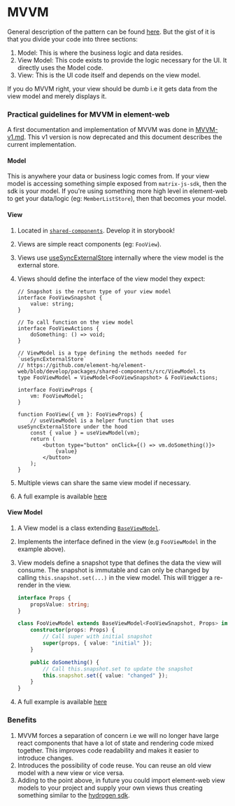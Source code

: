 # MVVM

General description of the pattern can be found [here](https://en.wikipedia.org/wiki/Model%E2%80%93view%E2%80%93viewmodel). But the gist of it is that you divide your code into three sections:

1. Model: This is where the business logic and data resides.
2. View Model: This code exists to provide the logic necessary for the UI. It directly uses the Model code.
3. View: This is the UI code itself and depends on the view model.

If you do MVVM right, your view should be dumb i.e it gets data from the view model and merely displays it.

### Practical guidelines for MVVM in element-web

A first documentation and implementation of MVVM was done in [MVVM-v1.md](MVVM-v1.md). This v1 version is now deprecated and this document describes the current implementation.

#### Model

This is anywhere your data or business logic comes from. If your view model is accessing something simple exposed from `matrix-js-sdk`, then the sdk is your model. If you're using something more high level in element-web to get your data/logic (eg: `MemberListStore`), then that becomes your model.

#### View

1. Located in [`shared-components`](https://github.com/element-hq/element-web/tree/develop/packages/shared-components). Develop it in storybook!
2. Views are simple react components (eg: `FooView`).
3. Views use [useSyncExternalStore](https://react.dev/reference/react/useSyncExternalStore) internally where the view model is the external store.
4. Views should define the interface of the view model they expect:

    ```tsx
    // Snapshot is the return type of your view model
    interface FooViewSnapshot {
        value: string;
    }

    // To call function on the view model
    interface FooViewActions {
        doSomething: () => void;
    }

    // ViewModel is a type defining the methods needed for `useSyncExternalStore`
    // https://github.com/element-hq/element-web/blob/develop/packages/shared-components/src/ViewModel.ts
    type FooViewModel = ViewModel<FooViewSnapshot> & FooViewActions;

    interface FooViewProps {
        vm: FooViewModel;
    }

    function FooView({ vm }: FooViewProps) {
        // useViewModel is a helper function that uses useSyncExternalStore under the hood
        const { value } = useViewModel(vm);
        return (
            <button type="button" onClick={() => vm.doSomething()}>
                {value}
            </button>
        );
    }
    ```

5. Multiple views can share the same view model if necessary.
6. A full example is available [here](https://github.com/element-hq/element-web/blob/develop/packages/shared-components/src/audio/AudioPlayerView/AudioPlayerView.tsx)

#### View Model

1. A View model is a class extending [`BaseViewModel`](https://github.com/element-hq/element-web/blob/develop/src/viewmodels/base/BaseViewModel.ts).
2. Implements the interface defined in the view (e.g `FooViewModel` in the example above).
3. View models define a snapshot type that defines the data the view will consume. The snapshot is immutable and can only be changed by calling `this.snapshot.set(...)` in the view model. This will trigger a re-render in the view.

    ```ts
    interface Props {
        propsValue: string;
    }

    class FooViewModel extends BaseViewModel<FooViewSnapshot, Props> implements FooViewModel {
        constructor(props: Props) {
            // Call super with initial snapshot
            super(props, { value: "initial" });
        }

        public doSomething() {
            // Call this.snapshot.set to update the snapshot
            this.snapshot.set({ value: "changed" });
        }
    }
    ```

4. A full example is available [here](https://github.com/element-hq/element-web/blob/develop/src/viewmodels/audio/AudioPlayerViewModel.ts)

### Benefits

1. MVVM forces a separation of concern i.e we will no longer have large react components that have a lot of state and rendering code mixed together. This improves code readability and makes it easier to introduce changes.
2. Introduces the possibility of code reuse. You can reuse an old view model with a new view or vice versa.
3. Adding to the point above, in future you could import element-web view models to your project and supply your own views thus creating something similar to the [hydrogen sdk](https://github.com/element-hq/hydrogen-web/blob/master/doc/SDK.md).
